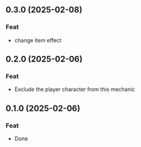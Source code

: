 ## 0.3.0 (2025-02-08)

### Feat

- change item effect

## 0.2.0 (2025-02-06)

### Feat

- Exclude the player character from this mechanic

## 0.1.0 (2025-02-06)

### Feat

- Done
